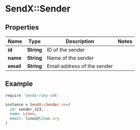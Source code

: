 # SendX::Sender

## Properties

| Name | Type | Description | Notes |
| ---- | ---- | ----------- | ----- |
| **id** | **String** | ID of the sender |  |
| **name** | **String** | Name of the sender |  |
| **email** | **String** | Email address of the sender |  |

## Example

```ruby
require 'sendx-ruby-sdk'

instance = SendX::Sender.new(
  id: sender_123,
  name: Linus,
  email: linus@linux.org
)
```

